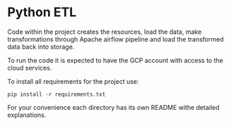 # Python ETL
Code within the project creates the resources, load the data, make transformations through Apache airflow pipeline and 
load the transformed data back into storage.

To run the code it is expected to have the GCP account with access to the cloud services.

To install all requirements for the project use:

    pip install -r requirements.txt
    
For your convenience each directory has its own README withe detailed explanations.